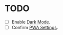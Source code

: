 # TODO

- [ ] Enable [Dark Mode](https://ionicframework.com/docs/theming/dark-mode).
- [ ] Confirm [PWA Settings](https://ionicframework.com/docs/angular/pwa).
